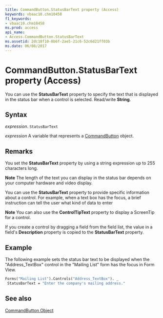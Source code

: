 ```yaml
---
title: CommandButton.StatusBarText property (Access)
keywords: vbaac10.chm10458
f1_keywords:
- vbaac10.chm10458
ms.prod: access
api_name:
- Access.CommandButton.StatusBarText
ms.assetid: 2dc18f10-0b6f-2ae5-21c6-52c6d21ff03b
ms.date: 06/08/2017
---
```



# CommandButton.StatusBarText property (Access)

You can use the  **StatusBarText** property to specify the text that is displayed in the status bar when a control is selected. Read/write **String**.


## Syntax

 _expression_. `StatusBarText`

 _expression_ A variable that represents a [CommandButton](Access.CommandButton.md) object.


## Remarks

You set the  **StatusBarText** property by using a string expression up to 255 characters long.


 **Note**  The length of the text you can display in the status bar depends on your computer hardware and video display.

You can use the  **StatusBarText** property to provide specific information about a control. For example, when a text box has the focus, a brief instruction can tell the user what kind of data to enter


 **Note**  You can also use the  **ControlTipText** property to display a ScreenTip for a control.

If you create a control by dragging a field from the field list, the value in a field's  **Description** property is copied to the **StatusBarText** property.


## Example

The following example sets the status bar text to be displayed when the "Address_TextBox" control in the "Mailing List" form has the focus in Form View. 


```vb
Forms("Mailing List").Controls("Address_TextBox"). _ 
 StatusBarText = "Enter the company's mailing address." 

```


## See also


[CommandButton Object](Access.CommandButton.md)

